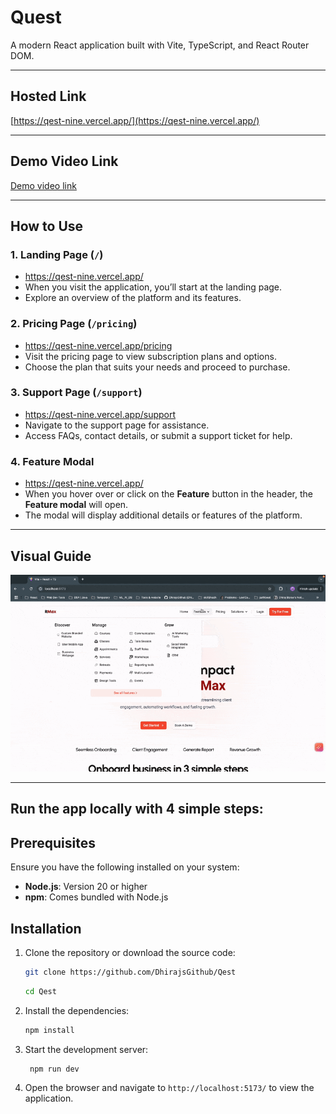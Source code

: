# Quest

A modern React application built with Vite, TypeScript, and React Router DOM.

---

## Hosted Link

[https://qest-nine.vercel.app/](https://qest-nine.vercel.app/)

---
## Demo Video Link
[Demo video link](https://drive.google.com/file/d/11ZJcLJUcab-OubIkNAHG5grQch4rLJHR/view?usp=sharing)


---

## How to Use

### 1. Landing Page (`/`)
   - https://qest-nine.vercel.app/
   - When you visit the application, you’ll start at the landing page.
   - Explore an overview of the platform and its features.

### 2. Pricing Page (`/pricing`)
   - https://qest-nine.vercel.app/pricing
   - Visit the pricing page to view subscription plans and options.
   - Choose the plan that suits your needs and proceed to purchase.

### 3. Support Page (`/support`)
   - https://qest-nine.vercel.app/support
   - Navigate to the support page for assistance.
   - Access FAQs, contact details, or submit a support ticket for help.

### 4. Feature Modal
   - https://qest-nine.vercel.app/
   - When you hover over or click on the **Feature** button in the header, the **Feature modal** will open.
   - The modal will display additional details or features of the platform.

---

## Visual Guide 


![Dashboard Page](./src/assets/images/use.gif) 

---

## Run the app locally with 4 simple steps:
## Prerequisites

Ensure you have the following installed on your system:

- **Node.js**: Version 20 or higher
- **npm**: Comes bundled with Node.js


## Installation

1. Clone the repository or download the source code:

   ```bash
   git clone https://github.com/DhirajsGithub/Qest
    ```
   ```bash
   cd Qest
   ```
2. Install the dependencies:
  
   ```bash
   npm install
   ```
3. Start the development server:

   ```bash
    npm run dev
    ```
4. Open the browser and navigate to `http://localhost:5173/` to view the application.


